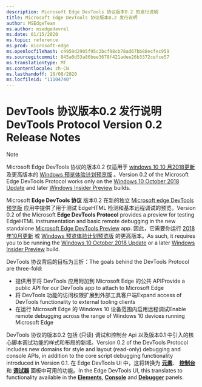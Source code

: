 ```yaml
---
description: Microsoft Edge DevTools 协议版本0.2 的发行说明
title: Microsoft Edge DevTools 协议版本0.2 发行说明
author: MSEdgeTeam
ms.author: msedgedevrel
ms.date: 01/15/2020
ms.topic: reference
ms.prod: microsoft-edge
ms.openlocfilehash: c4959d2905f95c2bcf98cb78ad67bb88ecfec959
ms.sourcegitcommit: 845a0d53a86bee3678f421adee26b3372cefce57
ms.translationtype: MT
ms.contentlocale: zh-CN
ms.lasthandoff: 10/08/2020
ms.locfileid: "11104740"
---
```

# <span data-ttu-id="66059-103">DevTools 协议版本0.2 发行说明</span><span class="sxs-lookup"><span data-stu-id="66059-103">DevTools Protocol Version 0.2 Release Notes</span></span>

> [!NOTE]
> <span data-ttu-id="66059-104">Microsoft Edge DevTools 协议的版本0.2 仅适用于 [windows 10 10 月2018更新](/windows/uwp/whats-new/windows-10-build-17763) 及更高版本的 [Windows 预览体验计划预览版](https://insider.windows.com/getting-started/) 。</span><span class="sxs-lookup"><span data-stu-id="66059-104">Version 0.2 of the Microsoft Edge DevTools Protocol works only on the [Windows 10 October 2018 Update](/windows/uwp/whats-new/windows-10-build-17763) and later [Windows Insider Preview](https://insider.windows.com/getting-started/) builds.</span></span>

<span data-ttu-id="66059-105">Microsoft **Edge DevTools 协议** 版本0.2 在新的独立 [Microsoft edge DevTools 预览版](https://www.microsoft.com/store/p/microsoft-edge-devtools-preview/9mzbfrmz0mnj?activetab=pivot%3aoverviewtab) 应用中提供了用于测试 EdgeHTML 检测和基本远程调试的预览。</span><span class="sxs-lookup"><span data-stu-id="66059-105">Version 0.2 of the Microsoft **Edge DevTools Protocol** provides a preview for testing EdgeHTML instrumentation and basic remote debugging in the new standalone [Microsoft Edge DevTools Preview](https://www.microsoft.com/store/p/microsoft-edge-devtools-preview/9mzbfrmz0mnj?activetab=pivot%3aoverviewtab) app.</span></span> <span data-ttu-id="66059-106">因此，它需要你运行 [2018 年10月更新](/windows/uwp/whats-new/windows-10-build-17763) 或 [Windows 预览体验计划预览版](https://insider.windows.com/getting-started/) 的更高版本。</span><span class="sxs-lookup"><span data-stu-id="66059-106">As such, it requires you to be running the [Windows 10 October 2018 Update](/windows/uwp/whats-new/windows-10-build-17763) or a later [Windows Insider Preview](https://insider.windows.com/getting-started/) build.</span></span>

<span data-ttu-id="66059-107">DevTools 协议背后的目标为三折：</span><span class="sxs-lookup"><span data-stu-id="66059-107">The goals behind the DevTools Protocol are three-fold:</span></span>

 - <span data-ttu-id="66059-108">提供用于将 DevTools 应用附加到 Microsoft Edge 的公共 API</span><span class="sxs-lookup"><span data-stu-id="66059-108">Provide a public API for our DevTools app to attach to Microsoft Edge</span></span>
 - <span data-ttu-id="66059-109">将 DevTools 功能的访问权限扩展到外部工具客户端</span><span class="sxs-lookup"><span data-stu-id="66059-109">Expand access of DevTools functionality to external tooling clients</span></span>
 - <span data-ttu-id="66059-110">在运行 Microsoft Edge 的 Windows 10 设备范围内启用远程调试</span><span class="sxs-lookup"><span data-stu-id="66059-110">Enable remote debugging across the range of Windows 10 devices running Microsoft Edge</span></span> 

<span data-ttu-id="66059-111">DevTools 协议的版本0.2 包括 (只读) 调试和控制台 Api 以及版本0.1 中引入的核心脚本调试功能的样式和布局的新域。</span><span class="sxs-lookup"><span data-stu-id="66059-111">Version 0.2 of the DevTools Protocol includes new domains for style and layout (read-only) debugging and console APIs, in addition to the core script debugging functionality introduced in Version 0.1.</span></span> <span data-ttu-id="66059-112">在 Edge DevTools UI 中，这将转换为 [**元素**](../../devtools-guide/elements.md)、 [**控制台**](../../devtools-guide/console.md) 和 [**调试器**](../../devtools-guide/debugger.md)  面板中可用的功能。</span><span class="sxs-lookup"><span data-stu-id="66059-112">In the Edge DevTools UI, this translates to functionality available in the [**Elements**](../../devtools-guide/elements.md), [**Console**](../../devtools-guide/console.md) and [**Debugger**](../../devtools-guide/debugger.md)  panels.</span></span>
